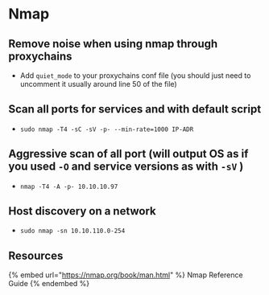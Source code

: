 # Nmap

## Remove noise when using nmap through proxychains

- Add `quiet_mode` to your proxychains conf file (you should just need to uncomment it usually around line 50 of the file)

## Scan all ports for services and with default script

- `sudo nmap -T4 -sC -sV -p- --min-rate=1000 IP-ADR`

## Aggressive scan of all port (will output OS as if you used `-O` and service versions as with `-sV` )

- `nmap -T4 -A -p- 10.10.10.97`

## Host discovery on a network

- `sudo nmap -sn 10.10.110.0-254`

## Resources

{% embed url="https://nmap.org/book/man.html" %} Nmap Reference Guide {% endembed %}  
